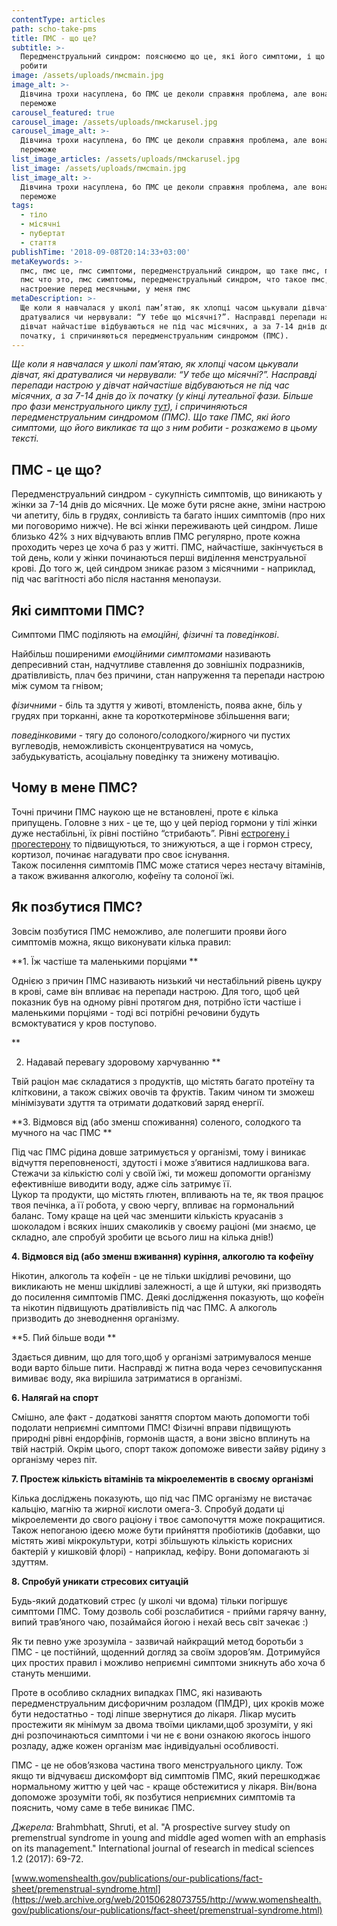 ```yaml
---
contentType: articles
path: scho-take-pms
title: ПМС - що це?
subtitle: >-
  Передменструальний синдром: пояснюємо що це, які його симптоми, і що з ним
  робити
image: /assets/uploads/пмсmain.jpg
image_alt: >-
  Дівчина трохи насуплена, бо ПМС це деколи справжня проблема, але вона знає, що
  переможе
carousel_featured: true
carousel_image: /assets/uploads/пмсkarusel.jpg
carousel_image_alt: >-
  Дівчина трохи насуплена, бо ПМС це деколи справжня проблема, але вона знає, що
  переможе
list_image_articles: /assets/uploads/пмсkarusel.jpg
list_image: /assets/uploads/пмсmain.jpg
list_image_alt: >-
  Дівчина трохи насуплена, бо ПМС це деколи справжня проблема, але вона знає, що
  переможе
tags:
  - тіло
  - місячні
  - пубертат
  - стаття
publishTime: '2018-09-08T20:14:33+03:00'
metaKeywords: >-
  пмс, пмс це, пмс симптоми, передменструальний синдром, що таке пмс, пмс это,
  пмс что это, пмс симптомы, передменструальный синдром, что такое пмс, плохое
  настроение перед месячными, у меня пмс
metaDescription: >-
  Ще коли я навчалася у школі пам’ятаю, як хлопці часом цькували дівчат, які
  дратувалися чи нервували: “У тебе що місячні?”. Насправді перепади настрою у
  дівчат найчастіше відбуваються не під час місячних, а за 7-14 днів до їх
  початку, і спричиняються передменструальним синдромом (ПМС).
---
```

_Ще коли я навчалася у школі пам’ятаю, як хлопці часом цькували дівчат, які дратувалися чи нервували: “У тебе що місячні?”. Насправді перепади настрою у дівчат найчастіше відбуваються не під час місячних, а за 7-14 днів до їх початку (у кінці лутеальної фази. Більше про фази менструального циклу _[_тут_](https://vpershe.com/articles/misiachni)_), і спричиняються передменструальним синдромом (ПМС). Що таке ПМС, які його симптоми, що його викликає та що з ним робити - розкажемо в цьому тексті._

## ПМС - це що?

Передменструальний синдром - сукупність симптомів, що виникають у жінки за 7-14 днів до місячних. Це може бути рясне акне, зміни настрою чи апетиту, біль в грудях, сонливість та багато інших симптомів (про них ми поговоримо нижче). Не всі жінки переживають цей синдром. Лише близько 42% з них відчувають вплив ПМС регулярно, проте кожна проходить через це хоча б раз у житті. 
ПМС, найчастіше, закінчується в той день, коли у жінки починаються перші виділення менструальної крові. До того ж, цей синдром зникає разом з місячними - наприклад, під час вагітності або після настання менопаузи.

## Які симптоми ПМС?

Симптоми ПМС поділяють на _емоційні, фізичні_ та _поведінкові_. 

Найбільш поширеними _емоційними симптомами_ називають депресивний стан, надчутливе ставлення до зовнішніх подразників, дратівливість, плач без причини, стан напруження та перепади настрою між сумом та гнівом; 

_фізичними_ - біль та здуття у животі, втомленість, поява акне, біль у грудях при торканні, акне та короткотермінове збільшення ваги; 

_поведінковими_ - тягу до солоного/солодкого/жирного чи пустих вуглеводів, неможливість сконцентруватися на чомусь, забудькуватість, асоціальну поведінку та знижену мотивацію.

## Чому в мене ПМС?

Точні причини ПМС наукою ще не встановлені, проте є кілька припущень. Головне з них - це те, що у цей період гормони у тілі жінки дуже нестабільні, їх рівні постійно “стрибають”. Рівні [естрогену і прогестерону](https://vpershe.com/articles/scho-take-hormony-testosteron-estrogen) то підвищуються, то знижуються, а ще і гормон стресу, кортизол, починає нагадувати про своє існування. 
\
Також посилення симптомів ПМС може статися через нестачу вітамінів, а також вживання алкоголю, кофеїну та солоної їжі.

## Як позбутися ПМС?

Зовсім позбутися ПМС неможливо, але полегшити прояви його симптомів можна, якщо виконувати кілька правил:

**1. Їж частіше та маленькими порціями
**

Однією з причин ПМС називають низький чи нестабільний рівень цукру в крові, саме він впливає на перепади настрою. Для того, щоб цей показник був на одному рівні протягом дня, потрібно їсти частіше і маленькими порціями - тоді всі потрібні речовини будуть всмоктуватися у кров поступово.

\*\*

2. Надавай перевагу здоровому харчуванню
   \*\*

Твій раціон має складатися з продуктів, що містять багато протеїну та клітковини, а також свіжих овочів та фруктів. Таким чином ти зможеш мінімізувати здуття та отримати додатковий заряд енергії.

**3. Відмовся від (або зменш споживання) соленого, солодкого та мучного на час ПМС
**

Під час ПМС рідина довше затримується у організмі, тому і виникає відчуття переповненості, здутості і може з’явитися надлишкова вага. Стежачи за кількістю солі у своїй їжі, ти можеш допомогти організму ефективніше виводити воду, адже сіль затримує її. \
Цукор та продукти, що містять глютен, впливають на те, як твоя працює твоя печінка, а її робота, у свою чергу, впливає на гормональний баланс. Тому краще на цей час зменшити кількість круасанів з шоколадом і всяких інших смаколиків у своєму раціоні (ми знаємо, це складно, але спробуй зробити це всього лиш на кілька днів!)

**4. Відмовся від (або зменш вживання) куріння, алкоголю та кофеїну**

Нікотин, алкоголь та кофеїн - це не тільки шкідливі речовини, що викликають не менш шкідливі залежності, а ще й штуки, які призводять до посилення симптомів ПМС. Деякі дослідження показують, що кофеїн та нікотин підвищують дратівливість під час ПМС. А алкоголь призводить до зневоднення організму.

**5. Пий більше води
**

Здається дивним, що для того,щоб у організмі затримувалося менше води варто більше пити. Насправді ж питна вода через сечовипускання вимиває воду, яка вирішила затриматися в організмі.

**6. Налягай на спорт**

Смішно, але факт - додаткові заняття спортом мають допомогти тобі подолати неприємні симптоми ПМС! Фізичні вправи підвищують природні рівні ендорфінів, гормонів щастя, а вони звісно вплинуть на твій настрій. Окрім цього, спорт також допоможе вивести зайву рідину з організму через піт.

**7. Простеж кількість вітамінів та мікроелементів в своєму організмі**

Кілька досліджень показують, що під час ПМС організму не вистачає кальцію, магнію та жирної кислоти омега-3. Спробуй додати ці мікроелементи до свого раціону і твоє самопочуття може покращитися. Також непоганою ідеєю може бути прийняття пробіотиків (добавки, що містять живі мікрокультури, котрі збільшують кількість корисних бактерій у кишковій флорі) - наприклад, кефіру. Вони допомагають зі здуттям.

**8. Спробуй уникати стресових ситуацій**

Будь-який додатковий стрес (у школі чи вдома) тільки погіршує симптоми ПМС. Тому дозволь собі розслабитися - прийми гарячу ванну, випий трав’яного чаю, позаймайся йогою і нехай весь світ зачекає :)



Як ти певно уже зрозуміла - зазвичай найкращий метод боротьби з ПМС - це постійний, щоденний догляд за своїм здоров’ям. Дотримуйся цих простих правил і можливо неприємні симптоми зникнуть або хоча б стануть меншими. 

Проте в особливо складних випадках ПМС, які називають передменструальним дисфоричним розладом (ПМДР), цих кроків може бути недостатньо - тоді ліпше звернутися до лікаря. Лікар мусить простежити як мінімум за двома твоїми циклами,щоб зрозуміти, у які дні розпочинаються симптоми і чи не є вони ознакою якогось іншого розладу, адже кожен організм має індивідуальні особливості. 



ПМС - це не обов’язкова частина твого менструального циклу. Тож якщо ти відчуваєш дискомфорт від симптомів ПМС, який перешкоджає нормальному життю у цей час - краще обстежитися у лікаря. Він/вона допоможе зрозуміти тобі, як позбутися неприємних симптомів та пояснить, чому саме в тебе виникає ПМС.

_Джерела:_ Brahmbhatt, Shruti, et al. "A prospective survey study on premenstrual syndrome in young and middle aged women with an emphasis on its management." International journal of research in medical sciences 1.2 (2017): 69-72.

[www.womenshealth.gov/publications/our-publications/fact-sheet/premenstrual-syndrome.html](https://web.archive.org/web/20150628073755/http://www.womenshealth.gov/publications/our-publications/fact-sheet/premenstrual-syndrome.html)
